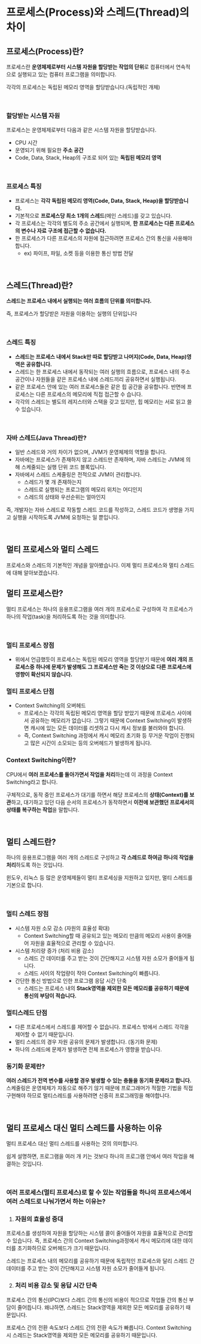# 프로세스(Process)와 스레드(Thread)의 차이

## 프로세스(Process)란?

프로세스란 **운영체제로부터 시스템 자원을 할당받는 작업의 단위**로 컴퓨터에서 연속적으로 실행되고 있는 컴퓨터 프로그램을 의미합니다.

각각의 프로세스는 독립된 메모리 영역을 할당받습니다.(독립적인 개체)

</br >

### 할당받는 시스템 자원

프로세스는 운영체제로부터 다음과 같은 시스템 자원을 할당받습니다.

- CPU 시간
- 운영되기 위해 필요한 **주소 공간**
- Code, Data, Stack, Heap의 구조로 되어 있는 **독립된 메모리 영역**

</br >

### 프로세스 특징

- 프로세스는 **각각 독립된 메모리 영역(Code, Data, Stack, Heap)을 할당받습니다.**
- 기본적으로 **프로세스당 최소 1개의 스레드**(메인 스레드)를 갖고 있습니다.
- 각 프로세스는 각각의 별도의 주소 공간에서 실행되며, **한 프로세스는 다른 프로세스의 변수나 자료 구조에 접근할 수 없습니다.**
- 한 프로세스가 다른 프로세스의 자원에 접근하려면 프로세스 간의 통신을 사용해야 합니다.
  - ex) 파이프, 파일, 소켓 등을 이용한 통신 방법 전달

</br >

## 스레드(Thread)란?

**스레드는 프로세스 내에서 실행되는 여러 흐름의 단위를 의미합니다.**

즉, 프로세스가 할당받은 자원을 이용하는 실행의 단위입니다

</br >

### 스레드 특징

- **스레드는 프로세스 내에서 Stack만 따로 할당받고 나머지(Code, Data, Heap)영역은 공유합니다.**
- 스레드는 한 프로세스 내에서 동작되는 여러 실행의 흐름으로, 프로세스 내의 주소 공간이나 자원들을 같은 프로세스 내에 스레드끼리 공유하면서 실행됩니다.
- 같은 프로세스 안에 있는 여러 프로세스들은 같은 힙 공간을 공유합니다. 반면에 프로세스는 다른 프로세스의 메모리에 직접 접근할 수 습니다.
- 각각의 스레드는 별도의 레지스터와 스택을 갖고 있지만, 힙 메모리는 서로 읽고 쓸 수 있습니다.

</br >

### 자바 스레드(Java Thread)란?

- 일반 스레드와 거의 차이가 없으며, JVM가 운영체제의 역할을 합니다.
- 자바에는 프로세스가 존재하지 않고 스레드만 존재하며, 자바 스레드는 JVM에 의해 스케줄되는 실행 단위 코드 블록입니다.
- 자바에서 스레드 스케줄링은 전적으로 JVM이 관리합니다.
  - 스레드가 몇 개 존재하는지
  - 스레드로 실행되는 프로그램의 메모리 위치는 어디인지
  - 스레드의 상태와 우선순위는 얼마인지

즉, 개발자는 자바 스레드로 작동할 스레드 코드를 작성하고, 스레드 코드가 생명을 가지고 실행을 시작하도록 JVM에 요청하는 일 뿐입니다.

</br >

## 멀티 프로세스와 멀티 스레드

프로세스와 스레드의 기본적인 개념을 알아봤습니다. 이제 멀티 프로세스와 멀티 스레드에 대해 알아보겠습니다.

## 멀티 프로세스란?

멀티 프로세스는 하나의 응용프로그램을 여러 개의 프로세스로 구성하여 각 프로세스가 하나의 작업(task)을 처리하도록 하는 것을 의미합니다.

</br >

### 멀티 프로세스 장점

- 위에서 언급했듯이 프로세스는 독립된 메모리 영역을 할당받기 때문에 **여러 개의 프로세스중 하나에 문제가 발생해도 그 프로세스만 죽는 것 이상으로 다른 프로세스에 영향이 확산되지 않습니다.**

### 멀티 프로세스 단점

- Context Switching의 오버헤드
  - 프로세스는 각각의 독립된 메모리 영역을 할당 받았기 때문에 프로세스 사이에서 공유하는 메모리가 없습니다. 그렇기 때문에 Context Switching이 발생하면 캐시에 있는 모든 데이터를 리셋하고 다시 캐시 정보를 불러와야 합니다.
  - 즉, Context Switching 과정에서 캐시 메모리 초기화 등 무거운 작업이 진행되고 많은 시간이 소모되는 등의 오버헤드가 발생하게 됩니다.

### Context Switching이란?

CPU에서 **여러 프로세스를 돌아가면서 작업을 처리**하는데 이 과정을 Context Switching라고 합니다.

구체적으로, 동작 중인 프로세스가 대기를 하면서 해당 프로세스의 **상태(Context)를 보관**하고, 대기하고 있던 다음 순서의 프로세스가 동작하면서 **이전에 보관했던 프로세서의 상태를 복구하는 작업**을 말합니다.

</br >

## 멀티 스레드란?

하나의 응용프로그램을 여러 개의 스레드로 구성하고 **각 스레드로 하여금 하나의 작업을 처리**하도록 하는 것입니다.

윈도우, 리눅스 등 많은 운영체제들이 멀티 프로세싱을 지원하고 있지만, 멀티 스레드를 기본으로 합니다.

</br >

### 멀티 스레드 장점

- 시스템 자원 소모 감소 (자원의 효율성 확대)
  - Context Switching할 때 공유되고 있는 메모리 만큼의 메모리 사용이 줄어들어 자원을 효율적으로 관리할 수 있습니다.
- 시스템 처리량 증가 (처리 비용 감소)
  - 스레드 간 데이터를 주고 받는 것이 간단해지고 시스템 자원 소모가 줄어들게 됩니다.
  - 스레드 사이의 작업량이 작아 Context Switching이 빠릅니다.
- 간단한 통신 방법으로 인한 프로그램 응답 시간 단축
  - 스레드는 프로세스 내의 **Stack영역을 제외한 모든 메모리를 공유하기 때문에 통신의 부담이 적습니다.**

### 멀티스레드 단점

- 다른 프로세스에서 스레드를 제어할 수 없습니다. 프로세스 밖에서 스레드 각각을 제어할 수 없기 때문입니다.
- 멀티 스레드의 경우 자원 공유의 문제가 발생합니다. (동기화 문제)
- 하나의 스레드에 문제가 발생하면 전체 프로세스가 영향을 받습니다.

### 동기화 문제란?

**여러 스레드가 전역 변수를 사용할 경우 발생할 수 있는 충돌을 동기화 문제라고 합니다.** 스케줄링은 운영체제가 자동으로 해주기 않기 때문에 프로그래머가 적절한 기법을 직접 구현해야 하므로 멀티스레드를 사용하려면 신중히 프로그래밍을 해야합니다.

</br >

## 멀티 프로세스 대신 멀티 스레드를 사용하는 이유

멀티 프로세스 대신 멀티 스레드를 사용하는 것의 의미합니다.

쉽게 설명하면, 프로그램을 여러 개 키는 것보다 하나의 프로그램 안에서 여러 작업을 해결하는 것입니다.

</br >

### 여러 프로세스(멀티 프로세스)로 할 수 있는 작업들을 하나의 프로세스에서 여러 스레드로 나눠가면서 하는 이유는?

1. ### 자원의 효율성 증대

프로세스를 생성하여 자원을 할당하는 시스템 콜이 줄어들어 자원을 효율적으로 관리할 수 있습니다. 즉, 프로세스 간의 Context Switching과정에서 캐시 메모리에 대한 데이터를 초기화하므로 오버헤드가 크기 때문입니다.

스레드는 프로세스 내의 메모리를 공유하기 때문에 독립적인 프로세스와 달리 스레드 간 데이터를 주고 받는 것이 간단해지고 시스템 자원 소모가 줄어들게 됩니다.

2. ### 처리 비용 감소 및 응답 시간 단축

프로세스 간의 통신(IPC)보다 스레드 간의 통신의 비용이 적으므로 작업들 간의 통신 부담이 줄어듭니다. 왜냐하면, 스레드는 Stack영역을 제외한 모든 메모리를 공유하기 때문입니다.

프로세스 간의 전환 속도보다 스레드 간의 전환 속도가 빠릅니다. Context Switching시 스레드는 Stack영역을 제외한 모든 메모리를 공유하기 때문입니다.


